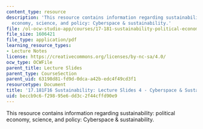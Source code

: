 ```yaml
---
content_type: resource
description: 'This resource contains information regarding sustainability: political
  economy, science, and policy: Cyberspace & sustainability.'
file: /ol-ocw-studio-app/courses/17-181-sustainability-political-economy-science-and-policy-fall-2016/beccb9c6f29895e6dd3c2f44cffd90e9_MIT17_181F16_Week4.pdf
file_size: 1606421
file_type: application/pdf
learning_resource_types:
- Lecture Notes
license: https://creativecommons.org/licenses/by-nc-sa/4.0/
ocw_type: OCWFile
parent_title: Lecture Slides
parent_type: CourseSection
parent_uid: 63198d81-fd9d-0dca-a42b-edc4f49cd3f1
resourcetype: Document
title: '17.181F16 Sustainability: Lecture Slides 4 - Cyberspace & Sustainability'
uid: beccb9c6-f298-95e6-dd3c-2f44cffd90e9
---
```

This resource contains information regarding sustainability: political economy, science, and policy: Cyberspace & sustainability.